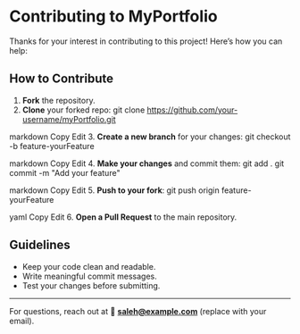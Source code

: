 # Contributing to MyPortfolio

Thanks for your interest in contributing to this project! Here’s how you can help:

## How to Contribute

1. **Fork** the repository.
2. **Clone** your forked repo:
git clone https://github.com/your-username/myPortfolio.git

markdown
Copy
Edit
3. **Create a new branch** for your changes:
git checkout -b feature-yourFeature

markdown
Copy
Edit
4. **Make your changes** and commit them:
git add .
git commit -m "Add your feature"

markdown
Copy
Edit
5. **Push to your fork**:
git push origin feature-yourFeature

yaml
Copy
Edit
6. **Open a Pull Request** to the main repository.

## Guidelines

- Keep your code clean and readable.
- Write meaningful commit messages.
- Test your changes before submitting.

---

For questions, reach out at 📧 **saleh@example.com** (replace with your email).

